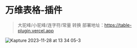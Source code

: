 # 万维表格-插件
> 大驼峰/小驼峰/连字符/常量 转换
> 部署地址：https://table-plugin.vercel.app

![Kapture 2023-11-28 at 13 34 05-3](https://github.com/printfCYQ/table-plugin-name-trans/assets/44568105/ceb4e049-d8bd-4485-9479-a7e9a1251fe7)
